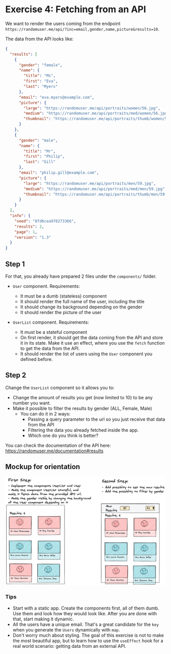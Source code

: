 # Exercise 4: Fetching from an API

We want to render the users coming from the endpoint `https://randomuser.me/api/?inc=email,gender,name,picture&results=10`.

The data from the API looks like:

```json
{
  "results": [
    {
      "gender": "female",
      "name": {
        "title": "Ms",
        "first": "Eva",
        "last": "Myers"
      },
      "email": "eva.myers@example.com",
      "picture": {
        "large": "https://randomuser.me/api/portraits/women/56.jpg",
        "medium": "https://randomuser.me/api/portraits/med/women/56.jpg",
        "thumbnail": "https://randomuser.me/api/portraits/thumb/women/56.jpg"
      }
    },
    {
      "gender": "male",
      "name": {
        "title": "Mr",
        "first": "Philip",
        "last": "Gill"
      },
      "email": "philip.gill@example.com",
      "picture": {
        "large": "https://randomuser.me/api/portraits/men/59.jpg",
        "medium": "https://randomuser.me/api/portraits/med/men/59.jpg",
        "thumbnail": "https://randomuser.me/api/portraits/thumb/men/59.jpg"
      }
    }
  ],
  "info": {
    "seed": "8fd6cea970273366",
    "results": 2,
    "page": 1,
    "version": "1.3"
  }
}
```

## Step 1

For that, you already have prepared 2 files under the `components/` folder.

- `User` component. Requirements:

  - It must be a dumb (stateless) component
  - It should render the full name of the user, including the title
  - It should change its background depending on the gender
  - It should render the picture of the user

- `UserList` component. Requirements:
  - It must be a stateful component
  - On first render, it should get the data coming from the API and store it
    in its state. Make it use an effect, where you use the `fetch` function to get the data from the API.
  - It should render the list of users using the `User` component you defined before.

## Step 2  

Change the `UserList` component so it allows you to:

- Change the amount of results you get (now limited to 10) to be any number you want.
- Make it possible to filter the results by gender (ALL, Female, Male)
  - You can do it in 2 ways:
    - Passing a query parameter to the url so you just receive that data from the API
    - Filtering the data you already fetched inside the app.
    - Which one do you think is better?

You can check the documentation of the API here:
https://randomuser.me/documentation#results

## Mockup for orientation

![Instructions](instructions.png)

### Tips

- Start with a static app. Create the components first, all of them dumb. Use them and look how they would look like. After you are done with that, start making it dynamic.
- All the users have a unique email. That's a great candidate for the `key` when you generate the `Users` dynamically with `map`.
- Don't worry much about styling. The goal of this exercise is not to make the most beautiful app, but to learn how to use the `useEffect` hook for a real world scenario: getting data from an external API.


